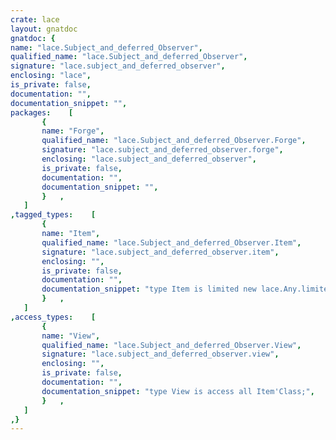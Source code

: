 ```yaml
---
crate: lace
layout: gnatdoc
gnatdoc: {
name: "lace.Subject_and_deferred_Observer",
qualified_name: "lace.Subject_and_deferred_Observer",
signature: "lace.subject_and_deferred_observer",
enclosing: "lace",
is_private: false,
documentation: "",
documentation_snippet: "",
packages:    [
       {
       name: "Forge",
       qualified_name: "lace.Subject_and_deferred_Observer.Forge",
       signature: "lace.subject_and_deferred_observer.forge",
       enclosing: "lace.subject_and_deferred_observer",
       is_private: false,
       documentation: "",
       documentation_snippet: "",
       }   ,
   ]
,tagged_types:    [
       {
       name: "Item",
       qualified_name: "lace.Subject_and_deferred_Observer.Item",
       signature: "lace.subject_and_deferred_observer.item",
       enclosing: "",
       is_private: false,
       documentation: "",
       documentation_snippet: "type Item is limited new lace.Any.limited_item\n                     and lace.Subject    .item\n                     and lace.Observer   .item with private;",
       }   ,
   ]
,access_types:    [
       {
       name: "View",
       qualified_name: "lace.Subject_and_deferred_Observer.View",
       signature: "lace.subject_and_deferred_observer.view",
       enclosing: "",
       is_private: false,
       documentation: "",
       documentation_snippet: "type View is access all Item'Class;",
       }   ,
   ]
,}
---
```

